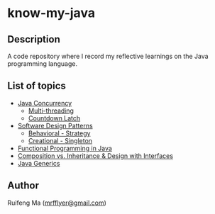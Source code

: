 # know-my-java

## Description
A code repository where I record my reflective learnings on the Java programming language. 

## List of topics
* [Java Concurrency](./src/main/java/com/flyer/concurrency)
    * [Multi-threading](./src/main/java/com/flyer/concurrency/multiThread)
    * [Countdown Latch](./src/main/java/com/flyer/concurrency/countdownLatch)
* [Software Design Patterns](./src/main/java/com/flyer/designPatterns)
    * [Behavioral - Strategy](./src/main/java/com/flyer/designPatterns/strateggy)
    * [Creational - Singleton](./src/main/java/com/flyer/designPatterns/singleton)
* [Functional Programming in Java](./src/main/java/com/flyer/lambdaExpressions)
* [Composition vs. Inheritance & Design with Interfaces](./src/main/java/com/flyer/compositionVsInheritance)
* [Java Generics](./src/main/java/com/flyer/generics)

## Author
Ruifeng Ma (mrfflyer@gmail.com)